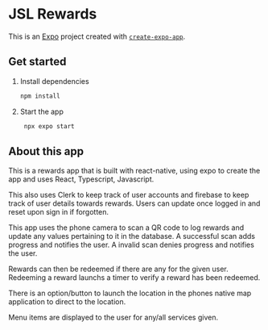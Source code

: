 # JSL Rewards

This is an [Expo](https://expo.dev) project created with [`create-expo-app`](https://www.npmjs.com/package/create-expo-app).

## Get started

1. Install dependencies

   ```bash
   npm install
   ```

2. Start the app

   ```bash
    npx expo start
   ```

## About this app

This is a rewards app that is built with react-native, using expo to create the app
and uses React, Typescript, Javascript.

This also uses Clerk to keep track of user accounts and firebase to keep track of user details towards rewards.
Users can update once logged in and reset upon sign in if forgotten.

This app uses the phone camera to scan a QR code to log rewards and update any values pertaining to it in the database.
A successful scan adds progress and notifies the user.
A invalid scan denies progress and notifies the user.

Rewards can then be redeemed if there are any for the given user.
Redeeming a reward launchs a timer to verify a reward has been redeemed.

There is an option/button to launch the location in the phones native map application to direct to the location.

Menu items are displayed to the user for any/all services given.
